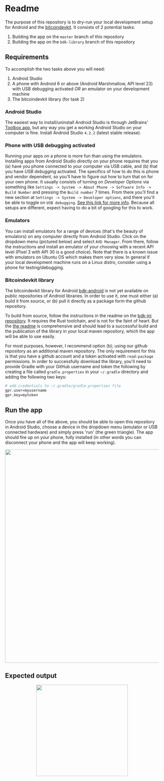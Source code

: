 # Readme
The purpose of this repository is to dry-run your local development setup for Android and the [bitcoindevkit](https://github.com/bitcoindevkit). It consists of 2 potential tasks: 
1. Building the app on the `master` branch of this repository
2. Building the app on the `bdk-library` branch of this repository

## Requirements
To accomplish the two tasks above you will need:
1. Android Studio
2. A phone with Android 6 or above (Android Marshmallow, API level 23) with USB debugging activated _OR_ an emulator on your development machine
3. The bitcoindevkit library (for task 2)

### Android Studio
The easiest way to install/uninstall Android Studio is through JetBrains' [Toolbox app](https://www.jetbrains.com/toolbox-app/), but any way you get a working Android Studio on your computer is fine. Install Android Studio `4.2.2` (latest stable release).

### Phone with USB debugging activated
Running your apps on a phone is more fun than using the emulators. Installing apps from Android Studio directly on your phone requires that you (a) have you phone connected to your computer via USB cable, and (b) that you have _USB debugging_ activated. The specifics of how to do this is phone and vendor dependent, so you'll have to figure out how to turn that on for your own phone. It usually consists of turning on _Developer Options_ via something like `Settings -> System -> About Phone -> Software Info -> Build Number` and pressing the `Build number` 7 times. From there you'll find a new section at `Settings -> System -> Developer options`, and there you'll be able to toggle on `USB debugging`. [See this link for more info](https://developer.android.com/studio/run/device). Because all setups are different, expect having to do a bit of googling for this to work.

### Emulators
You can install emulators for a range of devices (that's the beauty of emulators) on any computer directly from Android Studio. Click on the dropdown menu (pictured below) and select `AVD Manager`. From there, follow the instructions and install an emulator of your choosing with a recent API level (Pixel 3 with API 30 is a good choice). Note that there is a known issue with emulators on Ubuntu OS which makes them very slow. In general if your local development machine runs on a Linux distro, consider using a phone for testing/debugging.

### Bitcoindevkit library
The bitcoindevkit library for Android [bdk-android](https://github.com/bitcoindevkit/bdk-jni) is not yet available on public repositories of Android libraries. In order to use it, one must either (a) build it from source, or (b) pull it directly as a package form the github repository.

To build from source, follow the instructions in the readme on the [bdk-jni repository](https://github.com/bitcoindevkit/bdk-jni). It requires the Rust toolchain, and is not for the faint of heart. But the [the readme](https://github.com/bitcoindevkit/bdk-jni) is comprehensive and should lead to a successful build and the publication of the library in your local maven repository, which the app will be able to use easily.

For most purposes, however, I recommend option (b); using our github repository as an additional maven repository. The only requirement for this is that you have a github account and a token activated with `read:package` permissions. In order to successfully download the library, you'll need to provide Gradle with your GitHub username and token the following by creating a file called `gradle.properties` in your `~/.gradle` directory and adding the following two keys:
```sh
# add credentials to ~/.gradle/gradle.properties file
gpr.user=myusername
gpr.key=mytoken
```

## Run the app
Once you have all of the above, you should be able to open this repository in Android Studio, choose a device in the dropdown menu (emulator or USB connected hardware) and simply press 'run' (the green triangle). The app should fire up on your phone, fully installed (in other words you can disconnect your phone and the app will keep working).
 
<center>
    <img src="./images/run-app.png" width="700px" />
</center>

## Expected output

<center>
    <img src="./images/part-1.gif" width="300px"/>
</center>
